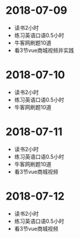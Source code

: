 # 2018-07-09
* 读书2小时
* 练习英语口语0.5小时
* 牛客网刷题10道
* 看3节vue商城视频并实践

# 2018-07-10
* 读书2小时
* 练习英语口语0.5小时
* 牛客网刷题10道

# 2018-07-11
* 读书2小时
* 练习英语口语0.5小时
* 牛客网刷题10道
* 看3节vue商城视频

# 2018-07-12
* 读书2小时
* 练习英语口语0.5小时
* 看3节vue商城视频
